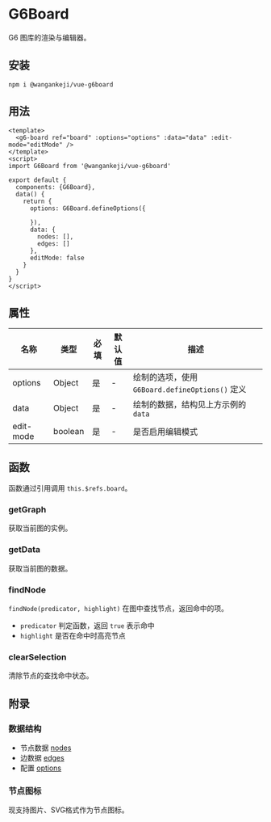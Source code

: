# G6Board

G6 图库的渲染与编辑器。

## 安装

```shell
npm i @wangankeji/vue-g6board
```

## 用法

```vue
<template>
  <g6-board ref="board" :options="options" :data="data" :edit-mode="editMode" />
</template>
<script>
import G6Board from '@wangankeji/vue-g6board'

export default {
  components: {G6Board},
  data() {
    return {
      options: G6Board.defineOptions({

      }),
      data: {
        nodes: [],
        edges: []
      },
      editMode: false
    }
  }
}
</script>
```

## 属性

| 名称      | 类型    | 必填 | 默认值 | 描述                                            |
| --------- | ------- | ---- | ------ | ----------------------------------------------- |
| options   | Object  | 是   | -      | 绘制的选项，使用 `G6Board.defineOptions()` 定义 |
| data      | Object  | 是   | -      | 绘制的数据，结构见上方示例的 `data`             |
| edit-mode | boolean | 是   | -      | 是否启用编辑模式                                |

## 函数

函数通过引用调用 `this.$refs.board`。

### getGraph

获取当前图的实例。

### getData

获取当前图的数据。

### findNode

`findNode(predicator, highlight)` 在图中查找节点，返回命中的项。

- `predicator` 判定函数，返回 `true` 表示命中
- `highlight` 是否在命中时高亮节点

### clearSelection

清除节点的查找命中状态。

## 附录

### 数据结构

- 节点数据 [nodes](./src/assets/nodes.js)
- 边数据 [edges](./src/assets/edges.js)
- 配置 [options](./src/assets/options.js)

### 节点图标

现支持图片、SVG格式作为节点图标。
